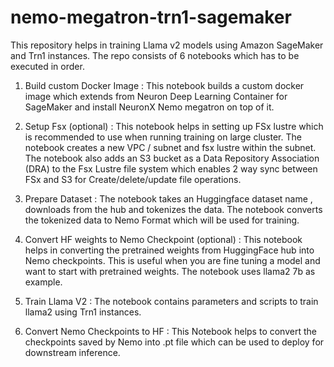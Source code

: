 # nemo-megatron-trn1-sagemaker

This repository helps in training Llama v2 models using Amazon SageMaker and Trn1 instances. The repo consists of 6 notebooks which has to be executed in order. 

1. Build custom Docker Image : This notebook builds a custom docker image which extends from Neuron Deep Learning Container for SageMaker and install NeuronX Nemo megatron on top of it.

2. Setup Fsx (optional) : This notebook helps in setting up FSx lustre which is recommended to use when running training on large cluster. The notebook creates a new VPC / subnet and fsx lustre within the subnet. The notebook also adds an S3 bucket as a Data Repository Association (DRA) to the Fsx Lustre file system which enables 2 way sync between FSx and S3 for Create/delete/update file operations.

3. Prepare Dataset : The notebook takes an Huggingface dataset name , downloads from the hub and tokenizes the data. The notebook converts the tokenized data to Nemo Format which will be used for training. 

4. Convert HF weights to Nemo Checkpoint (optional) : This notebook helps in converting the pretrained weights from HuggingFace hub into Nemo checkpoints. This is useful when you are fine tuning a model and want to start with pretrained weights. The notebook uses llama2 7b as example. 

5. Train Llama V2 : The notebook contains parameters and scripts to train llama2 using Trn1 instances. 

6. Convert Nemo Checkpoints to HF : This Notebook helps to convert the checkpoints saved by Nemo into .pt file which can be used to deploy for downstream inference. 